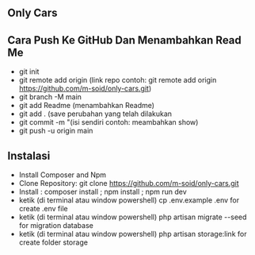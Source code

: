 ## Only Cars

## Cara Push Ke GitHub Dan Menambahkan Read Me

- git init
- git remote add origin (link repo contoh: git remote add origin https://github.com/m-soid/only-cars.git)
- git branch -M main
- git add Readme (menambahkan Readme)
- git add . (save perubahan yang telah dilakukan
- git commit -m "(isi sendiri contoh: meambahkan show)
- git push -u origin main
  
## Instalasi

- Install Composer and Npm
- Clone Repository: git clone https://github.com/m-soid/only-cars.git
- Install : composer install ; npm install ; npm run dev
- ketik (di terminal atau window powershell) cp .env.example .env for create .env file
- ketik (di terminal atau window powershell) php artisan migrate --seed for migration database
- ketik (di terminal atau window powershell) php artisan storage:link for create folder storage
